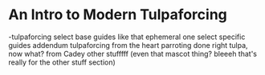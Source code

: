 # An Intro to Modern Tulpaforcing

-tulpaforcing
	select base guides
		like that ephemeral one
	select specific guides
	addendum
	tulpaforcing from the heart
	parroting done right
	tulpa, now what? from Cadey
	other stufffff (even that mascot thing? bleeeh that's really for the other stuff section)